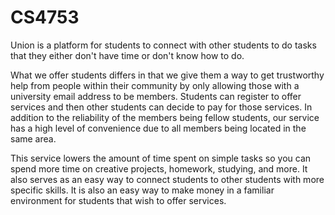 # CS4753
Union is a platform for students to connect with other students to do tasks that they either don't have time or don't know how to do.

What we offer students differs in that we give them a way to get trustworthy help from people within their community by only allowing those with a university email address to be members. Students can register to offer services and then other students can decide to pay for those services. In addition to the reliability of the members being fellow students, our service has a high level of convenience due to all members being located in the same area. 

This service lowers the amount of time spent on simple tasks so you can spend more time on creative projects, homework, studying, and more. It also serves as an easy way to connect students to other students with more specific skills. It is also an easy way to make money in a familiar environment for students that wish to offer services.



  
  
  
 
  
